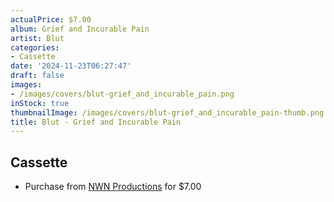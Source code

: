 ```yaml
---
actualPrice: $7.00
album: Grief and Incurable Pain
artist: Blut
categories:
- Cassette
date: '2024-11-23T06:27:47'
draft: false
images:
- /images/covers/blut-grief_and_incurable_pain.png
inStock: true
thumbnailImage: /images/covers/blut-grief_and_incurable_pain-thumb.png
title: Blut - Grief and Incurable Pain
---
```


## Cassette
* Purchase from [NWN Productions](http://shop.nwnprod.com/index.php?route=product/product&path=73&product_id=10196&sort=pd.name&order=ASC) for $7.00
